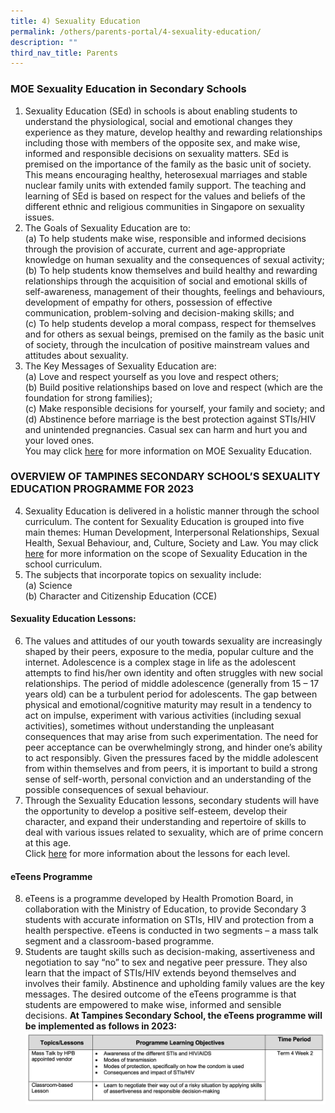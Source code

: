 ```yaml
---
title: 4) Sexuality Education
permalink: /others/parents-portal/4-sexuality-education/
description: ""
third_nav_title: Parents
---
```

### MOE Sexuality Education in Secondary Schools

1. Sexuality Education (SEd) in schools is about enabling students to understand the physiological, social and emotional changes they experience as they mature, develop healthy and rewarding relationships including those with members of the opposite sex, and make wise, informed and responsible decisions on sexuality matters. SEd is premised on the importance of the family as the basic unit of society. This means encouraging healthy, heterosexual marriages and stable nuclear family units with extended family support. The teaching and learning of SEd is based on respect for the values and beliefs of the different ethnic and religious communities in Singapore on sexuality issues.
2. The Goals of Sexuality Education are to:<br>(a) To help students make wise, responsible and informed decisions through the provision of accurate, current and age-appropriate knowledge on human sexuality and the consequences of sexual activity;<br>(b) To help students know themselves and build healthy and rewarding relationships through the acquisition of social and emotional skills of self-awareness, management of their thoughts, feelings and behaviours, development of empathy for others, possession of effective communication, problem-solving and decision-making skills; and<br> (c) To help students develop a moral compass, respect for themselves and for others as sexual beings, premised on the family as the basic unit of society, through the inculcation of positive mainstream values and attitudes about sexuality.
3. The Key Messages of Sexuality Education are:<br>(a) Love and respect yourself as you love and respect others;<br>(b) Build positive relationships based on love and respect (which are the foundation for strong families);<br>(c) Make responsible decisions for yourself, your family and society; and<br>(d)	Abstinence before marriage is the best protection against STIs/HIV and unintended pregnancies. Casual sex can harm and hurt you and your loved ones.<br>You may click [here](https://go.gov.sg/moe-sexuality-education) for more information on MOE Sexuality Education.

### OVERVIEW OF TAMPINES SECONDARY SCHOOL’S SEXUALITY EDUCATION PROGRAMME FOR 2023
4. Sexuality Education is delivered in a holistic manner through the school curriculum. The content for Sexuality Education is grouped into five main themes: Human Development, Interpersonal Relationships, Sexual Health, Sexual Behaviour, and, Culture, Society and Law. You may click [here](https://go.gov.sg/moe-sexuality-education-scope) for more information on the scope of Sexuality Education in the school curriculum.
5. The subjects that incorporate topics on sexuality include:<br>(a) Science<br>(b) Character and Citizenship Education (CCE)

#### Sexuality Education Lessons:
6.  The values and attitudes of our youth towards sexuality are increasingly shaped by their peers, exposure to the media, popular culture and the internet. Adolescence is a complex stage in life as the adolescent attempts to find his/her own identity and often struggles with new social relationships. The period of middle adolescence (generally from 15 – 17 years old) can be a turbulent period for adolescents. The gap between physical and emotional/cognitive maturity may result in a tendency to act on impulse, experiment with various activities (including sexual activities), sometimes without understanding the unpleasant consequences that may arise from such experimentation. The need for peer acceptance can be overwhelmingly strong, and hinder one’s ability to act responsibly.  Given the pressures faced by the middle adolescent from within themselves and from peers, it is important to build a strong sense of self-worth, personal conviction and an understanding of the possible consequences of sexual behaviour. 
7.  Through the Sexuality Education lessons, secondary students will have the opportunity to develop a positive self-esteem, develop their character, and expand their understanding and repertoire of skills to deal with various issues related to sexuality, which are of prime concern at this age. <br> Click [here](/files/SEd%20Curriculum.pdf) for more information about the lessons for each level.

#### eTeens Programme
8. eTeens is a programme developed by Health Promotion Board, in collaboration with the Ministry of Education, to provide Secondary 3 students with accurate information on STIs, HIV and protection from a health perspective. eTeens is conducted in two segments – a mass talk segment and a classroom-based programme.
9. Students are taught skills such as decision-making, assertiveness and negotiation to say “no” to sex and negative peer pressure. They also learn that the impact of STIs/HIV extends beyond themselves and involves their family. Abstinence and upholding family values are the key messages. The desired outcome of the eTeens programme is that students are empowered to make wise, informed and sensible decisions.
**At Tampines Secondary School, the eTeens programme will be implemented as follows in 2023:**
![](/images/eTeens.png)
